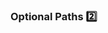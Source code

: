 ### Optional Paths :two:

<panel type="seamless" header="%%-----------------------------------------%%" expanded>
  <include src="./index.md#main" />
</panel>
